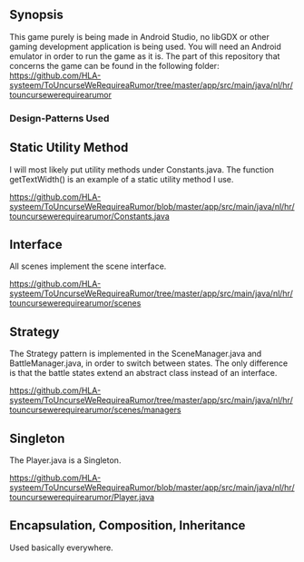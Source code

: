 ## Synopsis
This game purely is being made in Android Studio, no libGDX or other gaming development application is being used. 
You will need an Android emulator in order to run the game as it is.
The part of this repository that concerns the game can be found in the following folder:
https://github.com/HLA-systeem/ToUncurseWeRequireaRumor/tree/master/app/src/main/java/nl/hr/touncursewerequirearumor

### Design-Patterns Used

## Static Utility Method

I will most likely put utility methods under Constants.java. The function getTextWidth() is an example of a static utility method I use.

https://github.com/HLA-systeem/ToUncurseWeRequireaRumor/blob/master/app/src/main/java/nl/hr/touncursewerequirearumor/Constants.java

## Interface
All scenes implement the scene interface.

https://github.com/HLA-systeem/ToUncurseWeRequireaRumor/tree/master/app/src/main/java/nl/hr/touncursewerequirearumor/scenes

## Strategy 
The Strategy pattern is implemented in the SceneManager.java and BattleManager.java, in order to switch between states. The only difference is that the battle states extend an abstract class instead of an interface. 

https://github.com/HLA-systeem/ToUncurseWeRequireaRumor/tree/master/app/src/main/java/nl/hr/touncursewerequirearumor/scenes/managers

## Singleton
The Player.java is a Singleton.

https://github.com/HLA-systeem/ToUncurseWeRequireaRumor/blob/master/app/src/main/java/nl/hr/touncursewerequirearumor/Player.java

## Encapsulation, Composition, Inheritance
Used basically everywhere.

